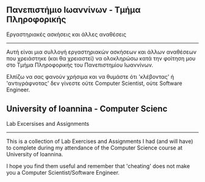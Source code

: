 ﻿Πανεπιστήμιο Ιωαννίνων - Τμήμα Πληροφορικής
---
Εργαστηριακές ασκήσεις και άλλες αναθέσεις

---
Αυτή είναι μια συλλογή εργαστηριακών ασκήσεων και άλλων αναθέσεων που χρειάστηκε (και θα χρειαστεί) να ολοκληρώσω κατά την φοίτηση μου στο Τμήμα Πληροφορικής του Πανεπιστημίου Ιωαννίνων.

Ελπίζω να σας φανούν χρήσιμα και να θυμάστε ότι 'κλέβοντας' ή 'αντιγράφνοτας' δεν γίνεστε ούτε Computer Scientist, ούτε Software Engineer.


University of Ioannina - Computer Scienc
---
Lab Excersises and Assignments

---
This is a collection of Lab Exercises and Assignments I had (and will have) to complete during my attendance of the Computer Science course at University of Ioannina.

I hope you find them useful and remember that 'cheating' does not make you a Computer Scientist/Software Engineer.